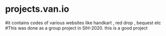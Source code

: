 # projects.van.io
#it contains codes of various websites like handkart , red drop , bequest etc 
#This was done as a group project in SIH-2020.
this is a good project
